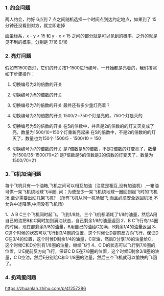 ### 1. 约会问题
两人约会，约好 6点到 7 点之间随机选择一个时间点到达约定地点，如果到了 15 分钟还没看到对方，就立即走掉

画坐标系，x - y < 15 和 y - x < 15 之间的部分就是可以见到的概率，之外的就是见不到的概率，分别是 7/16  9/16

### 2. 亮灯问题 
假如有1500盏灯，它们的开关按1-1500进行编号，一开始都是亮着的，我们按照如下步骤操作：
1. 切换编号为2的倍数的开关
2. 切换编号为5的倍数的开关
3. 切换编号为7的倍数的开关
最终还有多少盏灯亮着？

1. 切换编号为2的倍数的开关
   1500/2=750个灯是亮的，750个灯是灭的
2. 切换编号为5的倍数的开关
    在5的倍数中，并且是2的倍数的的灯又灭变成了亮，数量为1500/10=150个灯重新亮起来
    在5的倍数中，不是2的倍数的的灯灭了，数量也为150个 1500/5 - 1500/10 = 150
3. 切换编号为7的倍数的开关
  是7倍数是5的倍数，不是2倍数的灯变亮了，数量为1500/35-1500/70=21
  是7倍数是5的倍数是2的倍数的灯变灭了，数量为1500/70=21

### 3. 飞机加油问题
每个飞机只有一个油箱,飞机之间可以相互加油（注意是相互,没有加油机）,一箱油可供一架飞机绕地球飞半圈. 问：为使至少一架飞机绕地球一圈回到起飞时的飞机场,至少需要出动几架飞机? （所有飞机从同一机场起飞,而且必须安全返回机场,不允许中途降落,中间没有飞机场）

1、A B C三个飞机同时起飞，飞到1/8处，三个飞机都消耗了1/8的油量，然后A用自己的油把B和C同时加到满油状态，自己剩余1/8的油量返回
2、B C飞行岛1/4圈的时候，现在都剩余3/8的油量，B用自己的油给C加满，B剩余1/4的油量返回
3、C这个时候的状态可以飞行到3/4圈的位置，这个时候让D提前反方向飞行，保证D C在3/4的位置，这个时候D剩余1/4的油量，C空油，然后D分享1/8的油量给C，这个时候C和D分别有1/8圈的油量，继续飞行
4、C D的状态可以飞行到7/8圈的位置，让E提前反方向飞行，保证C D E在7/8圈的位置，这个时候E剩余3/8圈的油量，C D空油，然后E分别给C和D 1/8圈的油量，然后三个飞机就可以愉快的飞回了。

### 4. 扔鸡蛋问题
https://zhuanlan.zhihu.com/p/41257286
